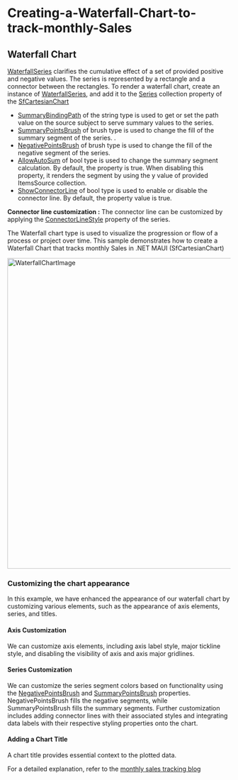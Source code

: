 # Creating-a-Waterfall-Chart-to-track-monthly-Sales

## Waterfall Chart

[WaterfallSeries](https://help.syncfusion.com/cr/maui/Syncfusion.Maui.Charts.WaterfallSeries.html) clarifies the cumulative effect of a set of provided positive and negative values. The series is represented by a rectangle and a connector between the rectangles. To render a waterfall chart, create an instance of [WaterfallSeries](https://help.syncfusion.com/cr/maui/Syncfusion.Maui.Charts.WaterfallSeries.html), and add it to the [Series](https://help.syncfusion.com/cr/maui/Syncfusion.Maui.Charts.SfCartesianChart.html#Syncfusion_Maui_Charts_SfCartesianChart_Series) collection property of the [SfCartesianChart](https://help.syncfusion.com/cr/maui/Syncfusion.Maui.Charts.SfCartesianChart.html?tabs=tabid-1)

* [SummaryBindingPath](https://help.syncfusion.com/cr/maui/Syncfusion.Maui.Charts.WaterfallSeries.html#Syncfusion_Maui_Charts_WaterfallSeries_SummaryBindingPath) of the string type is used to get or set the path value on the source subject to serve summary values to the series.
* [SummaryPointsBrush](https://help.syncfusion.com/cr/maui/Syncfusion.Maui.Charts.WaterfallSeries.html#Syncfusion_Maui_Charts_WaterfallSeries_SummaryPointsBrush) of brush type is used to change the fill of the summary segment of the series. .
* [NegativePointsBrush](https://help.syncfusion.com/cr/maui/Syncfusion.Maui.Charts.WaterfallSeries.html#Syncfusion_Maui_Charts_WaterfallSeries_NegativePointsBrush) of brush type is used to change the fill of the negative segment of the series.
* [AllowAutoSum](https://help.syncfusion.com/cr/maui/Syncfusion.Maui.Charts.WaterfallSeries.html#Syncfusion_Maui_Charts_WaterfallSeries_AllowAutoSum) of bool type is used to change the summary segment calculation. By default, the property is true. When disabling this property, it renders the segment by using the y value of provided ItemsSource collection.
* [ShowConnectorLine](https://help.syncfusion.com/cr/maui/Syncfusion.Maui.Charts.WaterfallSeries.html#Syncfusion_Maui_Charts_WaterfallSeries_ShowConnectorLine) of bool type is used to enable or disable the connector line. By default, the property value is true.

**Connector line customization :** The connector line can be customized by applying the [ConnectorLineStyle](https://help.syncfusion.com/cr/maui/Syncfusion.Maui.Charts.WaterfallSeries.html#Syncfusion_Maui_Charts_WaterfallSeries_ConnectorLineStyle) property of the series.


The Waterfall chart type is used to visualize the progression or flow of a process or project over time. This sample demonstrates how to create a Waterfall Chart that tracks monthly Sales in .NET 
MAUI (SfCartesianChart)

<img width="701" alt="WaterfallChartImage" src="https://user-images.githubusercontent.com/105496706/236203929-ded8fc3d-692a-454a-923a-6085a5cdacdf.png">

### Customizing the chart appearance
In this example, we have enhanced the appearance of our waterfall chart by customizing various elements, such as the appearance of axis elements, series, and titles.

#### Axis Customization
We can customize axis elements, including axis label style, major tickline style, and disabling the visibility of axis and axis major gridlines.

#### Series Customization
We can customize the series segment colors based on functionality using the [NegativePointsBrush](https://help.syncfusion.com/cr/maui/Syncfusion.Maui.Charts.WaterfallSeries.html#Syncfusion_Maui_Charts_WaterfallSeries_NegativePointsBrush) and [SummaryPointsBrush](https://help.syncfusion.com/cr/maui/Syncfusion.Maui.Charts.WaterfallSeries.html#Syncfusion_Maui_Charts_WaterfallSeries_SummaryPointsBrush) properties. NegativePointsBrush fills the negative segments, while SummaryPointsBrush fills the summary segments. Further customization includes adding connector lines with their associated styles and integrating data labels with their respective styling properties onto the chart.

#### Adding a Chart Title
A chart title provides essential context to the plotted data.

For a detailed explanation, refer to the [monthly sales tracking blog](https://www.syncfusion.com/blogs/post/dotnet-maui-waterfall-chart-track-monthly-sales.aspx)
